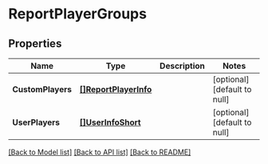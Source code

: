 # ReportPlayerGroups

## Properties
Name | Type | Description | Notes
------------ | ------------- | ------------- | -------------
**CustomPlayers** | [**[]ReportPlayerInfo**](ReportPlayerInfo.md) |  | [optional] [default to null]
**UserPlayers** | [**[]UserInfoShort**](UserInfoShort.md) |  | [optional] [default to null]

[[Back to Model list]](../README.md#documentation-for-models) [[Back to API list]](../README.md#documentation-for-api-endpoints) [[Back to README]](../README.md)



